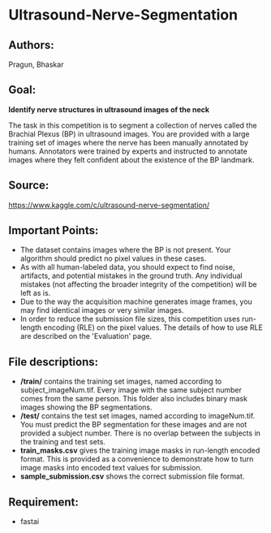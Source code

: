 # Ultrasound-Nerve-Segmentation

## Authors:
Pragun, Bhaskar

## Goal:
**Identify nerve structures in ultrasound images of the neck**

   The task in this competition is to segment a collection of nerves called the Brachial Plexus (BP) in ultrasound images. You are provided with a large training set of images where the nerve has been manually annotated by humans. Annotators were trained by experts and instructed to annotate images where they felt confident about the existence of the BP landmark.

## Source:
https://www.kaggle.com/c/ultrasound-nerve-segmentation/

## Important Points:
- The dataset contains images where the BP is not present. Your algorithm should predict no pixel values in these cases.
- As with all human-labeled data, you should expect to find noise, artifacts, and potential mistakes in the ground truth. Any individual mistakes (not affecting the broader integrity of the competition) will be left as is.
- Due to the way the acquisition machine generates image frames, you may find identical images or very similar images.
- In order to reduce the submission file sizes, this competition uses run-length encoding (RLE) on the pixel values. The details of how to use RLE are described on the 'Evaluation' page.

## File descriptions:
- **/train/** contains the training set images, named according to subject_imageNum.tif. Every image with the same subject number comes from the same person. This folder also includes binary mask images showing the BP segmentations.
- **/test/** contains the test set images, named according to imageNum.tif. You must predict the BP segmentation for these images and are not provided a subject number. There is no overlap between the subjects in the training and test sets.
- **train_masks.csv** gives the training image masks in run-length encoded format. This is provided as a convenience to demonstrate how to turn image masks into encoded text values for submission.
- **sample_submission.csv** shows the correct submission file format.

## Requirement:
- fastai




